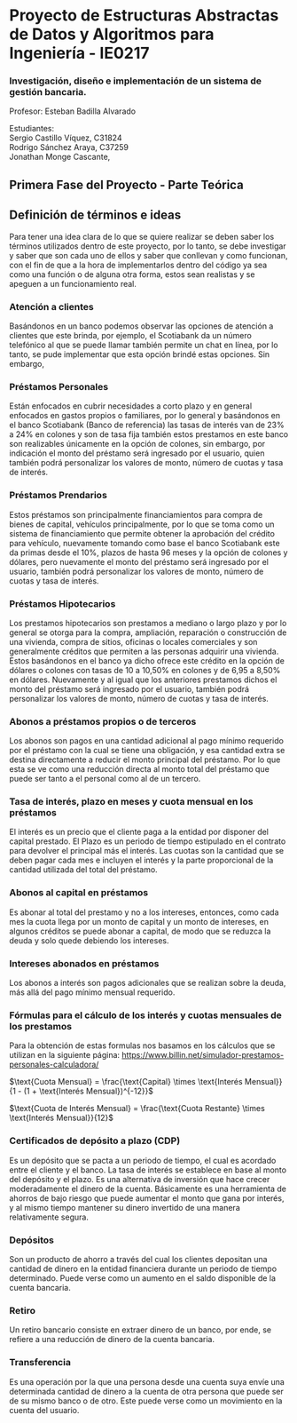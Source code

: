 
<p align="center">
    <h1>Proyecto de Estructuras Abstractas de Datos y Algoritmos para Ingeniería - IE0217</h1>
    <h3>Investigación, diseño e implementación de un sistema de gestión bancaria.</h3>
    <p>Profesor: Esteban Badilla Alvarado</p>
    <p>Estudiantes: <br>Sergio Castillo Víquez, C31824 <br>
    Rodrigo Sánchez Araya, C37259<br>
    Jonathan Monge Cascante, 
    </p>
</p>


## Primera Fase del Proyecto - Parte Teórica 

## Definición de términos e ideas
Para tener una idea clara de lo que se quiere realizar se deben saber los términos utilizados dentro de este proyecto, por lo tanto, se debe investigar y saber que son cada uno de ellos y saber que conllevan y como funcionan, con el fin de que a la hora de implementarlos dentro del código ya sea como una función o de alguna otra forma, estos sean realistas y se apeguen a un funcionamiento real.

### Atención a clientes
Basándonos en un banco podemos observar las opciones de atención a clientes que este brinda, por ejemplo, el Scotiabank da un número telefónico al que se puede llamar también permite un chat en línea, por lo tanto, se pude implementar que esta opción brindé estas opciones. Sin embargo, 

### Préstamos Personales
Están enfocados en cubrir necesidades a corto plazo y en general enfocados en gastos propios o familiares, por lo general y basándonos en el banco Scotiabank (Banco de referencia) las tasas de interés van de 23% a 24% en colones y son de tasa fija también estos prestamos en este banco son realizables únicamente en la opción de colones, sin embargo, por indicación el monto del préstamo será ingresado por el usuario, quien también podrá personalizar los valores de monto, número de cuotas y tasa de interés.

### Préstamos Prendarios
Estos préstamos son principalmente financiamientos para compra de bienes de capital, vehículos principalmente, por lo que se toma como un sistema de financiamiento que permite obtener la aprobación del crédito para vehículo, nuevamente tomando como base el banco Scotiabank este da primas desde el 10%, plazos de hasta 96 meses y la opción de colones y dólares, pero nuevamente el monto del préstamo será ingresado por el usuario, también podrá personalizar los valores de monto, número de cuotas y tasa de interés.

### Préstamos Hipotecarios
Los prestamos hipotecarios son prestamos a mediano o largo plazo y por lo general se otorga para la compra, ampliación, reparación o construcción de una vivienda, compra de sitios, oficinas o locales comerciales y son generalmente créditos que permiten a las personas adquirir una vivienda. Estos basándonos en el banco ya dicho ofrece este crédito en la opción de dólares o colones con tasas de 10 a 10,50% en colones y de 6,95 a 8,50% en dólares. Nuevamente y al igual que los anteriores prestamos dichos el monto del préstamo será ingresado por el usuario, también podrá personalizar los valores de monto, número de cuotas y tasa de interés.

### Abonos a préstamos propios o de terceros
Los abonos son pagos en una cantidad adicional al pago mínimo requerido por el préstamo con la cual se tiene una obligación, y esa cantidad extra se destina directamente a reducir el monto principal del préstamo. Por lo que esta se ve como una reducción directa al monto total del préstamo que puede ser tanto a el personal como al de un tercero.

### Tasa de interés, plazo en meses y cuota mensual en los préstamos
El interés es un precio que el cliente paga a la entidad por disponer del capital prestado. El Plazo es un periodo de tiempo estipulado en el contrato para devolver el principal más el interés. Las cuotas son la cantidad que se deben pagar cada mes e incluyen el interés y la parte proporcional de la cantidad utilizada del total del préstamo.

### Abonos al capital en préstamos
Es abonar al total del prestamo y no a los intereses, entonces, como cada mes la cuota llega por un monto de capital y un monto de intereses, en algunos créditos se puede abonar a capital, de modo que se reduzca la deuda y solo quede debiendo los intereses.

### Intereses abonados en préstamos
Los abonos a interés son pagos adicionales que se realizan sobre la deuda, más allá del pago mínimo mensual requerido.

### Fórmulas para el cálculo de los interés y cuotas mensuales de los prestamos
Para la obtención de estas formulas nos basamos en los cálculos que se utilizan en la siguiente página: https://www.billin.net/simulador-prestamos-personales-calculadora/

$\text{Cuota Mensual} = \frac{\text{Capital} \times \text{Interés Mensual}}{1 - (1 + \text{Interés Mensual})^{-12}}$

$\text{Cuota de Interés Mensual} = \frac{\text{Cuota Restante} \times \text{Interés Mensual}}{12}$

### Certificados de depósito a plazo (CDP)
Es un depósito que se pacta a un periodo de tiempo, el cual es acordado entre el cliente y el banco. La tasa de interés se establece en base al monto del depósito y el plazo. Es una alternativa de inversión que hace crecer moderadamente el dinero de la cuenta. Básicamente es una herramienta de ahorros de bajo riesgo que puede aumentar el monto que gana por interés, y al mismo tiempo mantener su dinero invertido de una manera relativamente segura.

### Depósitos
Son un producto de ahorro a través del cual los clientes depositan una cantidad de dinero en la entidad financiera durante un periodo de tiempo determinado. Puede verse como un aumento en el saldo disponible de la cuenta bancaria. 

### Retiro 
Un retiro bancario consiste en extraer dinero de un banco, por ende, se refiere a una reducción de dinero de la cuenta bancaria. 

### Transferencia 
Es una operación por la que una persona desde una cuenta suya envíe una determinada cantidad de dinero a la cuenta de otra persona que puede ser de su mismo banco o de otro. Este puede verse como un movimiento en la cuenta del usuario.
